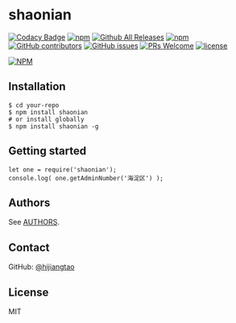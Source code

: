 # shaonian

[![Codacy Badge](https://api.codacy.com/project/badge/Grade/c913db53b5a3470f840f5329ea2f54d4)](https://www.codacy.com/app/hijiangtao/shaonian?utm_source=github.com&utm_medium=referral&utm_content=hijiangtao/shaonian&utm_campaign=badger)
[![npm](https://img.shields.io/npm/v/shaonian.svg)]()
[![Github All Releases](https://img.shields.io/github/downloads/hijiangtao/shaonian/total.svg)]()
[![npm](https://img.shields.io/npm/dt/shaonian.svg)]()
[![GitHub contributors](https://img.shields.io/github/contributors/hijiangtao/shaonian.svg)]() 
[![GitHub issues](https://img.shields.io/github/issues/hijiangtao/shaonian.svg)]() 
[![PRs Welcome](https://img.shields.io/badge/PRs-welcome-brightgreen.svg)]() 
[![license](https://img.shields.io/github/license/hijiangtao/shaonian.svg)]() 

[![NPM](https://nodei.co/npm/shaonian.png)](https://nodei.co/npm/shaonian/)

## Installation

```
$ cd your-repo
$ npm install shaonian
# or install globally
$ npm install shaonian -g
```

## Getting started

```
let one = require('shaonian');
console.log( one.getAdminNumber('海淀区') );
```

## Authors

See [AUTHORS](https://github.com/hijiangtao/shaonian/blob/master/AUTHORS).

## Contact 

GitHub: [@hijiangtao](https://github.com/hijiangtao)

## License

MIT
